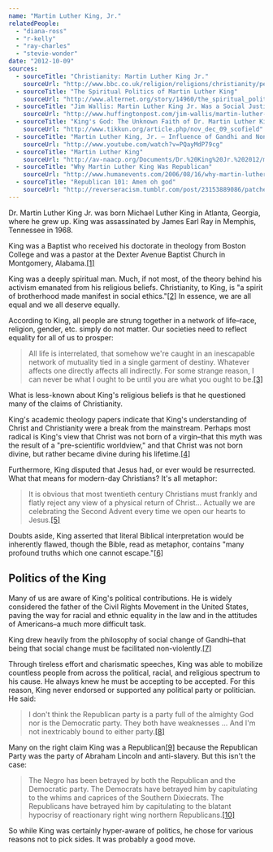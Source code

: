 ```yaml
---
name: "Martin Luther King, Jr."
relatedPeople:
  - "diana-ross"
  - "r-kelly"
  - "ray-charles"
  - "stevie-wonder"
date: "2012-10-09"
sources:
  - sourceTitle: "Christianity: Martin Luther King Jr."
    sourceUrl: "http://www.bbc.co.uk/religion/religions/christianity/people/mlk.shtml"
  - sourceTitle: "The Spiritual Politics of Martin Luther King"
    sourceUrl: "http://www.alternet.org/story/14960/the_spiritual_politics_of_martin_luther_king"
  - sourceTitle: "Jim Wallis: Martin Luther King Jr. Was a Social Justice Christian"
    sourceUrl: "http://www.huffingtonpost.com/jim-wallis/martin-luther-king-jr-was_b_695964.html"
  - sourceTitle: "King's God: The Unknown Faith of Dr. Martin Luther King Jr."
    sourceUrl: "http://www.tikkun.org/article.php/nov_dec_09_scofield"
  - sourceTitle: "Martin Luther King, Jr. – Influence of Gandhi and Nonviolence↩"
    sourceUrl: "http://www.youtube.com/watch?v=PQayMdP79cg"
  - sourceTitle: "Martin Luther King"
    sourceUrl: "http://av-naacp.org/Documents/Dr.%20King%20Jr.%202012/martin_luther_king_doc_2012.htm"
  - sourceTitle: "Why Martin Luther King Was Republican"
    sourceUrl: "http://www.humanevents.com/2006/08/16/why-martin-luther-king-was-republican/"
  - sourceTitle: "Republican 101: Amen oh god"
    sourceUrl: "http://reverseracism.tumblr.com/post/23153889086/patchesthegreat-republican101-amen-oh-god"
---
```


Dr. Martin Luther King Jr. was born Michael Luther King in Atlanta, Georgia, where he grew up. King was assassinated by James Earl Ray in Memphis, Tennessee in 1968.

King was a Baptist who received his doctorate in theology from Boston College and was a pastor at the Dexter Avenue Baptist Church in Montgomery, Alabama.<a class="source-citation" href="#http://www.bbc.co.uk/religion/religions/christianity/people/mlk.shtml" title="Christianity: Martin Luther King Jr.">[1]</a>

King was a deeply spiritual man. Much, if not most, of the theory behind his activism emanated from his religious beliefs. Christianity, to King, is "a spirit of brotherhood made manifest in social ethics."<a class="source-citation" href="#http://www.alternet.org/story/14960/the_spiritual_politics_of_martin_luther_king" title="The Spiritual Politics of Martin Luther King">[2]</a> In essence, we are all equal and we all deserve equally.

According to King, all people are strung together in a network of life–race, religion, gender, etc. simply do not matter. Our societies need to reflect equality for all of us to prosper:

>All life is interrelated, that somehow we're caught in an inescapable network of mutuality tied in a single garment of destiny. Whatever affects one directly affects all indirectly. For some strange reason, I can never be what I ought to be until you are what you ought to be.<a class="source-citation" href="#http://www.huffingtonpost.com/jim-wallis/martin-luther-king-jr-was_b_695964.html" title="Jim Wallis: Martin Luther King Jr. Was a Social Justice Christian">[3]</a>

What is less-known about King's religious beliefs is that he questioned many of the claims of Christianity.

King's academic theology papers indicate that King's understanding of Christ and Christianity were a break from the mainstream. Perhaps most radical is King's view that Christ was not born of a virgin–that this myth was the result of a "pre-scientific worldview," and that Christ was not born divine, but rather became divine during his lifetime.<a class="source-citation" href="#http://www.tikkun.org/article.php/nov_dec_09_scofield" title="King&apos;s God: The Unknown Faith of Dr. Martin Luther King Jr.">[4]</a>

Furthermore, King disputed that Jesus had, or ever would be resurrected. What that means for modern-day Christians? It's all metaphor:

>It is obvious that most twentieth century Christians must frankly and flatly reject any view of a physical return of Christ… Actually we are celebrating the Second Advent every time we open our hearts to Jesus.<a class="source-citation" href="#http://www.tikkun.org/article.php/nov_dec_09_scofield" title="King&apos;s God: The Unknown Faith of Dr. Martin Luther King Jr">[5]</a>

Doubts aside, King asserted that literal Biblical interpretation would be inherently flawed, though the Bible, read as metaphor, contains "many profound truths which one cannot escape."<a class="source-citation" href="#http://www.tikkun.org/article.php/nov_dec_09_scofield" title="King&apos;s God: The Unknown Faith of Dr. Martin Luther King Jr.">[6]</a>

## Politics of the King

Many of us are aware of King's political contributions. He is widely considered the father of the Civil Rights Movement in the United States, paving the way for racial and ethnic equality in the law and in the attitudes of Americans–a much more difficult task.

King drew heavily from the philosophy of social change of Gandhi–that being that social change must be facilitated non-violently.<a class="source-citation" href="#http://www.youtube.com/watch?v=PQayMdP79cg" title="Martin Luther King, Jr. – Influence of Gandhi and Nonviolence↩">[7]</a>

Through tireless effort and charismatic speeches, King was able to mobilize countless people from across the political, racial, and religious spectrum to his cause. He always knew he must be accepting to be accepted. For this reason, King never endorsed or supported any political party or politician. He said:

>I don't think the Republican party is a party full of the almighty God nor is the Democratic party. They both have weaknesses … And I'm not inextricably bound to either party.<a class="source-citation" href="#http://av-naacp.org/Documents/Dr.%20King%20Jr.%202012/martin_luther_king_doc_2012.htm" title="Martin Luther King">[8]</a>

Many on the right claim King was a Republican<a class="source-citation" href="#http://www.humanevents.com/2006/08/16/why-martin-luther-king-was-republican/" title="Why Martin Luther King Was Republican">[9]</a> because the Republican Party was the party of Abraham Lincoln and anti-slavery. But this isn't the case:

>The Negro has been betrayed by both the Republican and the Democratic party. The Democrats have betrayed him by capitulating to the whims and caprices of the Southern Dixiecrats. The Republicans have betrayed him by capitulating to the blatant hypocrisy of reactionary right wing northern Republicans.<a class="source-citation" href="#http://reverseracism.tumblr.com/post/23153889086/patchesthegreat-republican101-amen-oh-god" title="Republican 101: Amen oh god">[10]</a>

So while King was certainly hyper-aware of politics, he chose for various reasons not to pick sides. It was probably a good move.